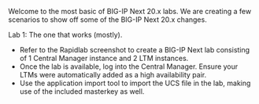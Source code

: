 Welcome to the most basic of BIG-IP Next 20.x labs. We are creating a few scenarios to show off some of the BIG-IP Next 20.x changes. 

Lab 1: The one that works (mostly). 
- Refer to the Rapidlab screenshot to create a BIG-IP Next lab consisting of 1 Central Manager instance and 2 LTM instances.
- Once the lab is available, log into the Central Manager. Ensure your LTMs were automatically added as a high availability pair.
- Use the application import tool to import the UCS file in the lab, making use of the included masterkey as well.  
